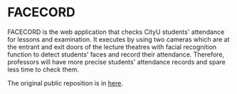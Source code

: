 # FACECORD

FACECORD is the web application that checks CityU students' attendance for lessons and examination.
It executes by using two cameras which are at the entrant and exit doors of the lecture theatres with
facial recognition function to detect students' faces and record their attendance.
Therefore, professors will have more precise students' attendance records and spare less time to check them.

The original public reposition is in [here](https://github.com/MirrorCraze/AttendChecking).
        
  
